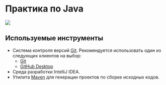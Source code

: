 # Практика по Java
<!-- ![](https://tokei.rs/b1/github/ermolaevv/JavaPractice) -->
![](https://tokei.ekzhang.com/b1/github/ermolaevv/JavaPractice)
## Используемые инструменты

  - Система контроля версий [Git]. Рекомендуется использовать один из следующих клиентов на выбор:
    - [Git](https://git-scm.com/downloads)
    - [GitHub Desktop](https://desktop.github.com)
  - Среда разработки IntelliJ IDEA.
  - Утилита [Maven] для генерации проектов по сборке исходных кодов.

  <!-- LINKS -->
[Maven]:https://maven.apache.org/
[Git]:https://git-scm.com/downloads
